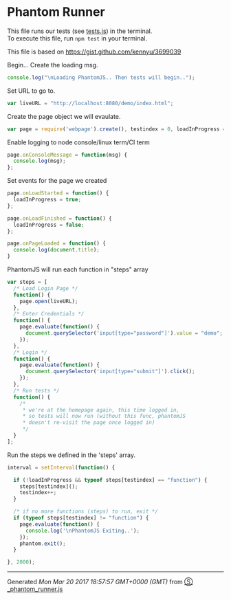 # Phantom Runner

This file runs our tests (see [tests.js](https://github.com/sc0ttj/Project/blob/master/src/test/js/tests.js])) in the terminal.   
To execute this file, run `npm test` in your terminal.    

This file is based on https://gist.github.com/kennyu/3699039

Begin... Create the loading msg.
```js
console.log("\nLoading PhantomJS.. Then tests will begin..");

```
Set URL to go to.
```js
var liveURL = "http://localhost:8080/demo/index.html";

```
Create the page object we will evaulate.
```js
var page = require('webpage').create(), testindex = 0, loadInProgress = false;

```
Enable logging to node console/linux term/CI term
```js
page.onConsoleMessage = function(msg) {
  console.log(msg);
};

```
Set events for the page we created
```js
page.onLoadStarted = function() {
  loadInProgress = true;
};

page.onLoadFinished = function() {
  loadInProgress = false;
};

page.onPageLoaded = function() {
  console.log(document.title);
}

```
PhantomJS will run each function in "steps" array
```js
var steps = [
  /* Load Login Page */
  function() {
    page.open(liveURL);
  },
  /* Enter Credentials */
  function() {
    page.evaluate(function() {
      document.querySelector('input[type="password"]').value = "demo";
    });
  }, 
  /* Login */
  function() {
    page.evaluate(function() {
      document.querySelector('input[type="submit"]').click();
    });
  },
  /* Run tests */
  function() {
    /*
     * we're at the homepage again, this time logged in,
     * so tests will now run (without this func, phantomJS 
     * doesn't re-visit the page once logged in)
     */
  }
];

```
Run the steps we defined in the 'steps' array.
```js
interval = setInterval(function() {

  if (!loadInProgress && typeof steps[testindex] == "function") {
    steps[testindex]();
    testindex++;
  }

  /* if no more functions (steps) to run, exit */
  if (typeof steps[testindex] != "function") {
    page.evaluate(function() { 
      console.log('\nPhantomJS Exiting..');
    });
    phantom.exit();
  }

}, 2000);
```
------------------------
Generated _Mon Mar 20 2017 18:57:57 GMT+0000 (GMT)_ from [&#x24C8; _phantom_runner.js](_phantom_runner.js "View in source")

